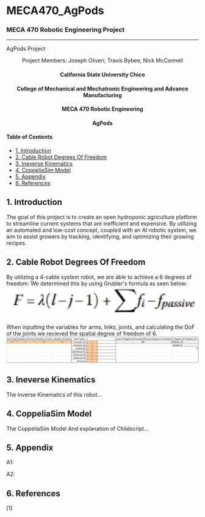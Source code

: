 # MECA470_AgPods
### MECA 470 Robotic Engineering Project
----------------------------------------------------------------------------------

AgPods Project
<p align = "center">
  Project Members:
  Joseph Oliveri,
  Travis Bybee,
  Nick McConnell
  </p>
  
  <center>
   <h4> California State University Chico</h4>
   <h4> College of Mechanical and Mechatronic Engineering and Advance Manufacturing</h4> 
   <h4> MECA 470 Robotic Engineering</h4> 
   <h4> AgPods</h4> 
</center>

#### Table of Contents
- [1. Introduction](#1-Introduction)
- [2. Cable Robot Degrees Of Freedom](#2-Cable-Robot-Degrees-Of-Freedom)
- [3. Ineverse Kinematics](#3-Ineverse-Kinematics) 
- [4. CoppeliaSim Model](#4-CoppeliaSim-Model)
- [5. Appendix](#5-Appendix)
- [6. References](#6-References)

## 1. Introduction 
The goal of this project is to create an open hydroponic agriculture platform to streamline current systems that are inefficient and expensive. By utilizing an automated and low-cost concept, coupled with an AI robotic system, we aim to assist growers by tracking, identifying, and optimizing their growing recipes.

## 2. Cable Robot Degrees Of Freedom

By utilizing a 4-cable system robot, we are able to achieve a 6 degrees of freedom. We determined this by using Grubler's formula as seen below:
![Screenshot](GrublersFormula.JPG)

When inputting the variables for arms, links, joints, and calculating the DoF of the joints we recieved the spatial degree of freedom of 6. 
![Screenshot](AgPodDOF.JPG)

## 3. Ineverse Kinematics

The inverse Kinematics of this robot...

## 4. CoppeliaSim Model

The CoppeliaSim Model And explanation of Childscript...

## 5. Appendix 

A1:

A2:

## 6. References
[1]

